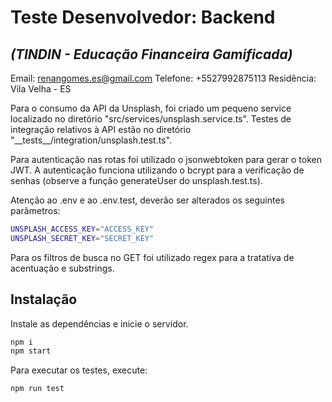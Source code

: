 # Teste Desenvolvedor: Backend 
## _(TINDIN - Educação Financeira Gamificada)_

Email: renangomes.es@gmail.com
Telefone: +5527992875113
Residência: Vila Velha - ES

Para o consumo da API da Unsplash, foi criado um pequeno service localizado no diretório "src/services/unsplash.service.ts".
Testes de integração relativos à API estão no diretório "\_\_tests\_\_/integration/unsplash.test.ts".

Para autenticação nas rotas foi utilizado o jsonwebtoken para gerar o token JWT. 
A autenticação funciona utilizando o bcrypt para a verificação de senhas (observe a função generateUser do unsplash.test.ts).

Atenção ao .env e ao .env.test, deverão ser alterados os seguintes parâmetros:
```sh
UNSPLASH_ACCESS_KEY="ACCESS_KEY"
UNSPLASH_SECRET_KEY="SECRET_KEY"
```

Para os filtros de busca no GET foi utilizado regex para a tratativa de acentuação e substrings.

## Instalação

Instale as dependências e inicie o servidor.

```sh
npm i
npm start
```

Para executar os testes, execute:

```sh
npm run test
```
